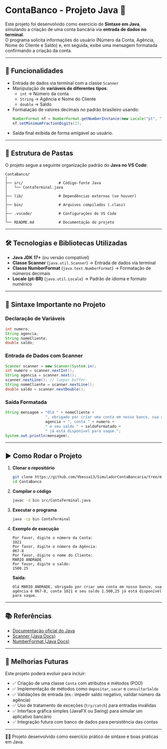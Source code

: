 # ContaBanco - Projeto Java 🚀

Este projeto foi desenvolvido como exercício de **Sintaxe em Java**, simulando a criação de uma conta bancária via **entrada de dados no terminal**.  
O programa solicita informações do usuário (Número da Conta, Agência, Nome do Cliente e Saldo) e, em seguida, exibe uma mensagem formatada confirmando a criação da conta.

---

## 📌 Funcionalidades
- Entrada de dados via terminal com a classe `Scanner`
- Manipulação de **variáveis de diferentes tipos**:
  - `int` → Número da conta
  - `String` → Agência e Nome do Cliente
  - `double` → Saldo
- Formatação de valores decimais no padrão brasileiro usando:
  ```java
  NumberFormat nf = NumberFormat.getNumberInstance(new Locale("pt", "BR"));
  nf.setMinimumFractionDigits(2);
  ```
- Saída final exibida de forma amigável ao usuário.

---

## 📂 Estrutura de Pastas

O projeto segue a seguinte organização padrão do **Java no VS Code**:

```
ContaBanco/
│
├── src/                # Código-fonte Java
│   └── ContaTerminal.java
│
├── lib/                # Dependências externas (se houver)
│
├── bin/                # Arquivos compilados (.class)
│
├── .vscode/            # Configurações do VS Code
│
└── README.md           # Documentação do projeto
```

---

## 🛠️ Tecnologias e Bibliotecas Utilizadas
- **Java JDK 17+** (ou versão compatível)
- **Classe Scanner** (`java.util.Scanner`) → Entrada de dados via terminal
- **Classe NumberFormat** (`java.text.NumberFormat`) → Formatação de números decimais
- **Locale (pt-BR)** (`java.util.Locale`) → Padrão de idioma e formato numérico

---

## 📖 Sintaxe Importante no Projeto

### Declaração de Variáveis
```java
int numero;
String agencia;
String nomeCliente;
double saldo;
```

### Entrada de Dados com Scanner
```java
Scanner scanner = new Scanner(System.in);
int numero = scanner.nextInt();
String agencia = scanner.next();
scanner.nextLine(); // limpar buffer
String nomeCliente = scanner.nextLine();
double saldo = scanner.nextDouble();
```

### Saída Formatada
```java
String mensagem = "Olá " + nomeCliente +
                  ", obrigado por criar uma conta em nosso banco, sua agência é " +
                  agencia + ", conta " + numero +
                  " e seu saldo " + saldoFormatado +
                  " já está disponível para saque.";
System.out.println(mensagem);
```

---

## ▶️ Como Rodar o Projeto

1. **Clonar o repositório**
   ```bash
   git clone https://github.com/Vbessa13/SimuladorContaBancaria/tree/main/ContaBanco
   cd ContaBanco
   ```

2. **Compilar o código**
   ```bash
   javac -d bin src/ContaTerminal.java
   ```

3. **Executar o programa**
   ```bash
   java -cp bin ContaTerminal
   ```

4. **Exemplo de execução**
   ```
   Por favor, digite o número da Conta: 
   1021
   Por favor, digite o número da Agência: 
   067-8
   Por favor, digite o nome do Cliente: 
   MARIO ANDRADE
   Por favor, digite o saldo: 
   1500.25
   ```

   **Saída:**
   ```
   Olá MARIO ANDRADE, obrigado por criar uma conta em nosso banco, sua agência é 067-8, conta 1021 e seu saldo 1.500,25 já está disponível para saque.
   ```

---

## 📚 Referências
- [Documentação oficial do Java](https://docs.oracle.com/en/java/)
- [Scanner (Java Docs)](https://docs.oracle.com/javase/8/docs/api/java/util/Scanner.html)
- [NumberFormat (Java Docs)](https://docs.oracle.com/javase/8/docs/api/java/text/NumberFormat.html)

---

## 🚀 Melhorias Futuras
Este projeto poderá evoluir para incluir:
- ✅ Criação de uma classe `Conta` com atributos e métodos (POO)  
- ✅ Implementação de métodos como `depositar`, `sacar` e `consultarSaldo`  
- ✅ Validações de entrada (ex.: impedir saldo negativo, validar número da agência)  
- ✅ Uso de tratamento de exceções (`try/catch`) para entradas inválidas  
- ✅ Interface gráfica simples (JavaFX ou Swing) para simular um aplicativo bancário  
- ✅ Integração futura com banco de dados para persistência das contas  

---

👨‍💻 Projeto desenvolvido como exercício prático de sintaxe e boas práticas em Java.
